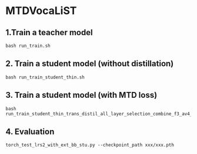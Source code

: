 # MTDVocaLiST


## 1.Train a teacher model

```
bash run_train.sh
```

## 2. Train a student model (without distillation)
```
bash run_train_student_thin.sh
```

## 3. Train a student model (with MTD loss)
```
bash run_train_student_thin_trans_distil_all_layer_selection_combine_f3_av4_va1_T25_save_every_epoch.sh
```

## 4. Evaluation
```
torch_test_lrs2_with_ext_bb_stu.py --checkpoint_path xxx/xxx.pth
```